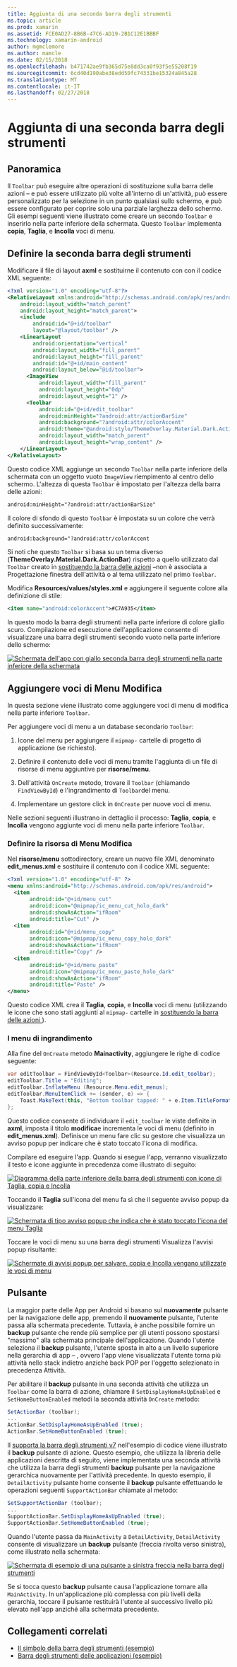 ```yaml
---
title: Aggiunta di una seconda barra degli strumenti
ms.topic: article
ms.prod: xamarin
ms.assetid: FCE0AD27-8B6B-47C6-AD19-2B1C12E1BBBF
ms.technology: xamarin-android
author: mgmclemore
ms.author: mamcle
ms.date: 02/15/2018
ms.openlocfilehash: b471742ae9fb365d75e8dd3ca0f93f5e55208f19
ms.sourcegitcommit: 6cd40d190abe38edd50fc74331be15324a845a28
ms.translationtype: MT
ms.contentlocale: it-IT
ms.lasthandoff: 02/27/2018
---
```

# <a name="adding-a-second-toolbar"></a>Aggiunta di una seconda barra degli strumenti

<a name="overview" />

## <a name="overview"></a>Panoramica 

Il `Toolbar` può eseguire altre operazioni di sostituzione sulla barra delle azioni &ndash; e può essere utilizzato più volte all'interno di un'attività, può essere personalizzato per la selezione in un punto qualsiasi sullo schermo, e può essere configurato per coprire solo una parziale larghezza dello schermo. Gli esempi seguenti viene illustrato come creare un secondo `Toolbar` e inserirlo nella parte inferiore della schermata. Questo `Toolbar` implementa **copia**, **Taglia**, e **Incolla** voci di menu. 

<a name="define_second" />

## <a name="define-the-second-toolbar"></a>Definire la seconda barra degli strumenti 

Modificare il file di layout **axml** e sostituirne il contenuto con con il codice XML seguente:

```xml
<?xml version="1.0" encoding="utf-8"?>
<RelativeLayout xmlns:android="http://schemas.android.com/apk/res/android"
    android:layout_width="match_parent"
    android:layout_height="match_parent">
    <include
        android:id="@+id/toolbar"
        layout="@layout/toolbar" />
    <LinearLayout
        android:orientation="vertical"
        android:layout_width="fill_parent"
        android:layout_height="fill_parent"
        android:id="@+id/main_content"
        android:layout_below="@id/toolbar">
      <ImageView
          android:layout_width="fill_parent"
          android:layout_height="0dp"
          android:layout_weight="1" />
      <Toolbar
          android:id="@+id/edit_toolbar"
          android:minHeight="?android:attr/actionBarSize"
          android:background="?android:attr/colorAccent"
          android:theme="@android:style/ThemeOverlay.Material.Dark.ActionBar"
          android:layout_width="match_parent"
          android:layout_height="wrap_content" />
    </LinearLayout>
</RelativeLayout>
```

Questo codice XML aggiunge un secondo `Toolbar` nella parte inferiore della schermata con un oggetto vuoto `ImageView` riempimento al centro dello schermo. L'altezza di questa `Toolbar` è impostato per l'altezza della barra delle azioni: 

```xml
android:minHeight="?android:attr/actionBarSize"
```

Il colore di sfondo di questo `Toolbar` è impostata su un colore che verrà definito successivamente:

```xml
android:background="?android:attr/colorAccent
```

Si noti che questo `Toolbar` si basa su un tema diverso (**ThemeOverlay.Material.Dark.ActionBar**) rispetto a quello utilizzato dal `Toolbar` creato in [sostituendo la barra delle azioni](~/android/user-interface/controls/tool-bar/replacing-the-action-bar.md) &ndash;non è associata a Progettazione finestra dell'attività o al tema utilizzato nel primo `Toolbar`.

Modifica **Resources/values/styles.xml** e aggiungere il seguente colore alla definizione di stile: 

```xml
<item name="android:colorAccent">#C7A935</item>
```

In questo modo la barra degli strumenti nella parte inferiore di colore giallo scuro. Compilazione ed esecuzione dell'applicazione consente di visualizzare una barra degli strumenti secondo vuoto nella parte inferiore dello schermo: 

[![Schermata dell'app con giallo seconda barra degli strumenti nella parte inferiore della schermata](adding-a-second-toolbar-images/01-second-toolbar-sml.png)](adding-a-second-toolbar-images/01-second-toolbar.png)


<a name="second_menus" />
 
## <a name="add-edit-menu-items"></a>Aggiungere voci di Menu Modifica 

In questa sezione viene illustrato come aggiungere voci di menu di modifica nella parte inferiore `Toolbar`. 

Per aggiungere voci di menu a un database secondario `Toolbar`: 

1.  Icone del menu per aggiungere il `mipmap-` cartelle di progetto di applicazione (se richiesto).

2.  Definire il contenuto delle voci di menu tramite l'aggiunta di un file di risorse di menu aggiuntive per **risorse/menu**. 

3.  Dell'attività `OnCreate` metodo, trovare il `Toolbar` (chiamando `FindViewById`) e l'ingrandimento di `Toolbar`del menu.

4.  Implementare un gestore click in `OnCreate` per nuove voci di menu. 

Nelle sezioni seguenti illustrano in dettaglio il processo: **Taglia**, **copia**, e **Incolla** vengono aggiunte voci di menu nella parte inferiore `Toolbar`. 


<a name="second_resource" />

### <a name="define-the-edit-menu-resource"></a>Definire la risorsa di Menu Modifica

Nel **risorse/menu** sottodirectory, creare un nuovo file XML denominato **edit_menus.xml** e sostituire il contenuto con il codice XML seguente:

```xml
<?xml version="1.0" encoding="utf-8" ?>
<menu xmlns:android="http://schemas.android.com/apk/res/android">
  <item
       android:id="@+id/menu_cut"
       android:icon="@mipmap/ic_menu_cut_holo_dark"
       android:showAsAction="ifRoom"
       android:title="Cut" />
  <item
       android:id="@+id/menu_copy"
       android:icon="@mipmap/ic_menu_copy_holo_dark"
       android:showAsAction="ifRoom"
       android:title="Copy" />
  <item
       android:id="@+id/menu_paste"
       android:icon="@mipmap/ic_menu_paste_holo_dark"
       android:showAsAction="ifRoom"
       android:title="Paste" />
</menu>
```

Questo codice XML crea il **Taglia**, **copia**, e **Incolla** voci di menu (utilizzando le icone che sono stati aggiunti al `mipmap-` cartelle in [sostituendo la barra delle azioni ](~/android/user-interface/controls/tool-bar/replacing-the-action-bar.md)).


<a name="inflate_menus" />

### <a name="inflate-the-menus"></a>I menu di ingrandimento

Alla fine del `OnCreate` metodo **Mainactivity**, aggiungere le righe di codice seguente: 

```csharp
var editToolbar = FindViewById<Toolbar>(Resource.Id.edit_toolbar);
editToolbar.Title = "Editing";
editToolbar.InflateMenu (Resource.Menu.edit_menus);
editToolbar.MenuItemClick += (sender, e) => {
    Toast.MakeText(this, "Bottom toolbar tapped: " + e.Item.TitleFormatted, ToastLength.Short).Show();
};
```

Questo codice consente di individuare il `edit_toolbar` le viste definite in **axml**, imposta il titolo **modifica**e incrementa le voci di menu (definito in **edit_menus.xml**). Definisce un menu fare clic su gestore che visualizza un avviso popup per indicare che è stato toccato l'icona di modifica. 

Compilare ed eseguire l'app. Quando si esegue l'app, verranno visualizzato il testo e icone aggiunte in precedenza come illustrato di seguito: 

[![Diagramma della parte inferiore della barra degli strumenti con icone di Taglia, copia e Incolla](adding-a-second-toolbar-images/02-bottom-toolbar-sml.png)](adding-a-second-toolbar-images/02-bottom-toolbar.png)

Toccando il **Taglia** sull'icona del menu fa sì che il seguente avviso popup da visualizzare: 

[![Schermata di tipo avviso popup che indica che è stato toccato l'icona del menu Taglia](adding-a-second-toolbar-images/03-bottom-tapped-sml.png)](adding-a-second-toolbar-images/03-bottom-tapped.png)

Toccare le voci di menu su una barra degli strumenti Visualizza l'avvisi popup risultante: 

[![Schermate di avvisi popup per salvare, copia e Incolla vengano utilizzate le voci di menu](adding-a-second-toolbar-images/04-menu-action-sml.png)](adding-a-second-toolbar-images/04-menu-action.png)


<a name="up_button" />

## <a name="the-up-button"></a>Pulsante 

La maggior parte delle App per Android si basano sul **nuovamente** pulsante per la navigazione delle app, premendo il **nuovamente** pulsante, l'utente passa alla schermata precedente.
Tuttavia, è anche possibile fornire un **backup** pulsante che rende più semplice per gli utenti possono spostarsi "massimo" alla schermata principale dell'applicazione. Quando l'utente seleziona il **backup** pulsante, l'utente sposta in alto a un livello superiore nella gerarchia di app &ndash; , ovvero l'app viene visualizzata l'utente torna più attività nello stack indietro anziché back POP per l'oggetto selezionato in precedenza Attività. 

Per abilitare il **backup** pulsante in una seconda attività che utilizza un `Toolbar` come la barra di azione, chiamare il `SetDisplayHomeAsUpEnabled` e `SetHomeButtonEnabled` metodi la seconda attività `OnCreate` metodo:

```csharp
SetActionBar (toolbar);
...
ActionBar.SetDisplayHomeAsUpEnabled (true);
ActionBar.SetHomeButtonEnabled (true);
```

Il [supporta la barra degli strumenti v7](https://developer.xamarin.com/samples/monodroid/Supportv7/AppCompat/Toolbar/) nell'esempio di codice viene illustrato il **backup** pulsante di azione. Questo esempio, che utilizza la libreria delle applicazioni descritta di seguito, viene implementata una seconda attività che utilizza la barra degli strumenti **backup** pulsante per la navigazione gerarchica nuovamente per l'attività precedente. In questo esempio, il `DetailActivity` pulsante home consente il **backup** pulsante effettuando le operazioni seguenti `SupportActionBar` chiamate al metodo: 

```csharp
SetSupportActionBar (toolbar);
...
SupportActionBar.SetDisplayHomeAsUpEnabled (true);
SupportActionBar.SetHomeButtonEnabled (true);
```

Quando l'utente passa da `MainActivity` a `DetailActivity`, `DetailActivity` consente di visualizzare un **backup** pulsante (freccia rivolta verso sinistra), come illustrato nella schermata:

[![Schermata di esempio di una pulsante a sinistra freccia nella barra degli strumenti](adding-a-second-toolbar-images/05-up-button-sml.png)](adding-a-second-toolbar-images/05-up-button.png)

Se si tocca questo **backup** pulsante causa l'applicazione tornare alla `MainActivity`. In un'applicazione più complessa con più livelli della gerarchia, toccare il pulsante restituirà l'utente al successivo livello più elevato nell'app anziché alla schermata precedente. 



## <a name="related-links"></a>Collegamenti correlati

- [Il simbolo della barra degli strumenti (esempio)](https://developer.xamarin.com/samples/monodroid/android5.0/Toolbar/)
- [Barra degli strumenti delle applicazioni (esempio)](https://developer.xamarin.com/samples/monodroid/Supportv7/AppCompat/Toolbar/)
